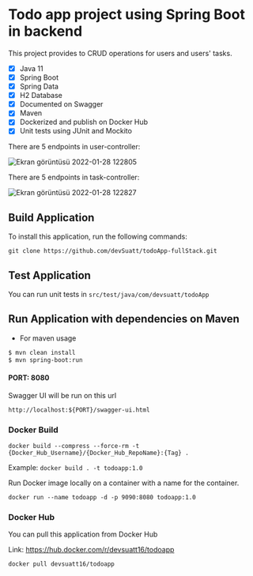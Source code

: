 
# Todo app project using Spring Boot in backend

This project provides to CRUD operations for users and users' tasks.

- [x] Java 11
- [x] Spring Boot
- [x] Spring Data
- [x] H2 Database
- [x] Documented on Swagger
- [x] Maven
- [x] Dockerized and publish on Docker Hub
- [x] Unit tests using JUnit and Mockito

There are 5 endpoints in user-controller:

![Ekran görüntüsü 2022-01-28 122805](https://user-images.githubusercontent.com/81221395/151521861-630fc30f-6ffe-4ecb-b725-edf00ed91b8d.png)

There are 5 endpoints in task-controller:

![Ekran görüntüsü 2022-01-28 122827](https://user-images.githubusercontent.com/81221395/151521882-88fe53d2-42b6-4a6b-b863-e0716fe166de.png)

## Build Application

To install this application, run the following commands:

```git
git clone https://github.com/devSuatt/todoApp-fullStack.git
```

## Test Application

You can run unit tests in `src/test/java/com/devsuatt/todoApp`

## Run Application with dependencies on Maven

- For maven usage

```xml
$ mvn clean install
$ mvn spring-boot:run
```

#### PORT: 8080

Swagger UI will be run on this url

`http://localhost:${PORT}/swagger-ui.html`

### Docker Build

`docker build --compress --force-rm -t {Docker_Hub_Username}/{Docker_Hub_RepoName}:{Tag} .`

Example: `docker build . -t todoapp:1.0`

Run Docker image locally on a container with a name for the container.

`docker run --name todoapp -d -p 9090:8080 todoapp:1.0`

### Docker Hub

You can pull this application from Docker Hub

Link: https://hub.docker.com/r/devsuatt16/todoapp

`docker pull devsuatt16/todoapp`

